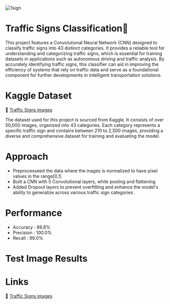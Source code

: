 ![1sign](https://github.com/user-attachments/assets/0e8a7a78-7122-40d6-85f6-23159ddc4701)
# Traffic Signs Classification🚦

This project features a Convolutional Neural Network (CNN) designed to classify traffic signs into 43 distinct categories. It provides a reliable tool for understanding and categorizing traffic signs, which is essential for training datasets in applications such as autonomous driving and traffic analysis. By accurately identifying traffic signs, this classifier can aid in improving the efficiency of systems that rely on traffic data and serve as a foundational component for further developments in intelligent transportation solutions.
# Kaggle Dataset
🔗 [Traffic Signs images ](https://www.kaggle.com/code/yacharki/traffic-signs-image-classification-97-cnn)

The dataset used for this project is sourced from Kaggle. It consists of over 50,000 images, organized into 43 categories. Each category represents a specific traffic sign and contains between 210 to 2,500 images, providing a diverse and comprehensive dataset for training and evaluating the model.
# Approach
- Preprocesseed the data where the inages is normalized to have pixel values in the range[0,1]
- Built a CNN with 5 Convolutional layers, while pooling and flattening
- Added Dropout layers to prevent overfitting and enhance the model's ability to generalize across various traffic sign categories.
# Performance
- Accuracy : 98.8%
- Precision : 100.0%
- Recall : 99.0%
# Test Image Results



# Links 
🔗 [Traffic Signs images ](https://www.kaggle.com/code/yacharki/traffic-signs-image-classification-97-cnn)
